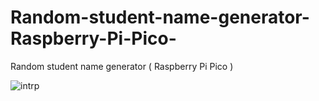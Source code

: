 # Random-student-name-generator-Raspberry-Pi-Pico-
Random student name generator ( Raspberry Pi Pico )


![intrp](https://user-images.githubusercontent.com/14301045/151686702-1f87f79e-807d-429d-a803-354325f8bd13.png)
